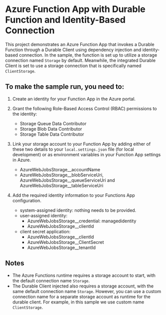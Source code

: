 # Azure Function App with Durable Function and Identity-Based Connection

This project demonstrates an Azure Function App that invokes a Durable Function through a Durable Client using dependency injection and identity-based connection. In the sample, the function is set up to utilize a storage connection named `Storage` by default. Meanwhile, the integrated Durable Client is set to use a storage connection that is specifically named `ClientStorage`.


## To make the sample run, you need to:

1. Create an identity for your Function App in the Azure portal.

2. Grant the following Role-Based Access Control (RBAC) permissions to the identity:
    - Storage Queue Data Contributor
    - Storage Blob Data Contributor
    - Storage Table Data Contributor

3. Link your storage account to your Function App by adding either of these two details to your `local.settings.json` file (for local development) or as environment variables in your Function App settings in Azure.
    - AzureWebJobsStorage__accountName
    - AzureWebJobsStorage__blobServiceUri, AzureWebJobsStorage__queueServiceUri and AzureWebJobsStorage__tableServiceUri

4. Add the required identity information to your Functions App configuration.
    - system-assigned identity: nothing needs to be provided.
    - user-assigned identity: 
      - AzureWebJobsStorage__credential: managedidentity
      - AzureWebJobsStorage__clientId
    - client secret application:
      - AzureWebJobsStorage__clientId
      - AzureWebJobsStorage__ClientSecret
      - AzureWebJobsStorage__tenantId


## Notes

- The Azure Functions runtime requires a storage account to start, with the default connection name `Storage`.
- The Durable Client injected also requires a storage account, with the same default connection name `Storage`. However, you can use a custom connection name for a separate storage account as runtime for the durable client. For example, in this sample we use custom name `ClientStorage`.

